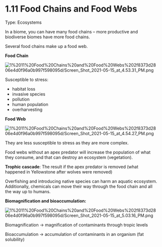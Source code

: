 # 1.11 Food Chains and Food Webs

Type: Ecosystems

In a biome, you can have many food chains – more productive and biodiverse biomes have more food chains.

Several food chains make up a food web.

**Food Chain**

![1%2011%20Food%20Chains%20and%20Food%20Webs%202f8373d2806e4d0f96a0b997f598095d/Screen_Shot_2021-05-15_at_4.53.31_PM.png](Screen_Shot_2021-05-15_at_4.53.31_PM.png)

Susceptible to stress:

- habitat loss
- invasive species
- pollution
- human population
- overharvesting

**Food Web**

![1%2011%20Food%20Chains%20and%20Food%20Webs%202f8373d2806e4d0f96a0b997f598095d/Screen_Shot_2021-05-15_at_4.54.27_PM.png](Screen_Shot_2021-05-15_at_4.54.27_PM.png)

They are less susceptible to stress as they are more complex.

Food webs without an apex predator will increase the population of what they consume, and that can destroy an ecosystem (vegetation).

**Trophic cascade**: The result if the apex predator is removed (what happened in Yellowstone after wolves were removed)

Overfishing and introducing native species can harm an aquatic ecosystem. Additionally, chemicals can move their way through the food chain and all the way up to humans.

**Biomagnification and bioaccumulation:** 

![1%2011%20Food%20Chains%20and%20Food%20Webs%202f8373d2806e4d0f96a0b997f598095d/Screen_Shot_2021-05-15_at_5.03.16_PM.png](Screen_Shot_2021-05-15_at_5.03.16_PM.png)

Biomagnification → magnification of contaminants through tropic levels

Bioaccumulation → accumulation of contaminants in an organism (fat solubility)